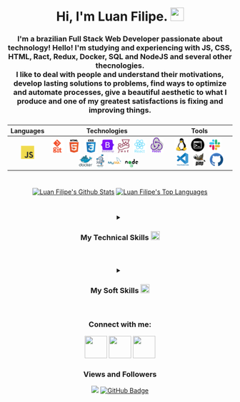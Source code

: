 <!-- Introdução -->
<div align="center">
<h1>
  Hi, I'm Luan Filipe.
  <img src="https://cdn-icons-png.flaticon.com/512/5038/5038593.png" width="30px" height="30px">
</h1>

<h3>
I'm a brazilian Full Stack Web Developer passionate about technology! Hello! I'm studying and experiencing with JS, CSS, HTML, Ract, Redux, Docker, SQL and NodeJS and several other thecnologies. 
<br>
I like to deal with people and understand their motivations, develop lasting solutions to problems, find ways to optimize and automate processes, give a beautiful aesthetic to what I produce and one of my greatest satisfactions is fixing and improving things.
<h3>
</div>

<!-- Minhas Tecnologias -->
<div align="center">

| Languages  | Technologies | Tools |  
|---|---|---|
|<div align="center"><img src="./imgs/js.svg" width="30" height="30" alt="JavaScript"/></div>|<div align="center"><img src="./imgs/git.png" width="30" height="30" alt="Git"/>&nbsp;&nbsp;<img src="./imgs/html.svg" width="30" height="30" alt="HTML"/>&nbsp;&nbsp;<img src="./imgs/css3.png" width="30" height="30" alt="CSS"/>&nbsp;&nbsp;<img src="./imgs/bootstrap.svg" width="30" height="30" alt="BootStrap"/>&nbsp;&nbsp;<img src="./imgs/jest.png" width="27" height="30" alt="Jest"/>&nbsp;&nbsp;<img src="./imgs/react.svg" width="30" height="30" alt="React"/>&nbsp;&nbsp;<img src="./imgs/redux.png" width="30" height="35" alt="Redux"/>&nbsp;&nbsp;<img src="./imgs/docker.svg" width="30" height="30" alt="Docker"/>&nbsp;&nbsp;<img src="./imgs/docker-compose.png" width="20" height="30" alt="Docker-compose"/>&nbsp;&nbsp;<img src="./imgs/mysql.svg" width="30" height="30" alt="MySql"/>&nbsp;&nbsp;<img src="./imgs/nodejs.png" width="30" height="20" alt="NodeJs"/></div>|<div align="center"><img src="./imgs/linux.svg" width="30" height="30" alt="GNU/Linux"/>&nbsp;&nbsp;<img src="./imgs/terminal.png" width="30" height="30" alt="Bash/Terminal"/>&nbsp;&nbsp;<img src="./imgs/slack.png" width="30" height="30" alt="Slack"/>&nbsp;&nbsp;<img src="./imgs/vscode.svg" width="30" height="30" alt="VScode"/>&nbsp;&nbsp;<img src="./imgs/gimp.png" width="30" height="30" alt="Gimp"/>&nbsp;&nbsp;<img src="./imgs/github.png" width="30" height="30" alt="GitHub"/></div>|

#
<!-- Meus status no github -->
<div align="center">
  <a href="https://github.com/luanfgoncalves/github-readme-stats"><img height="165em" alt="Luan Filipe's Github Stats" src="https://github-readme-stats.vercel.app/api?username=luanfgoncalves&show_icons=true&count_private=true&theme=react&hide_border=true&bg_color=0D1117" /></a>
  <a href="https://github.com/luanfgoncalves/github-readme-stats"><img height="165em" alt="Luan Filipe's Top Languages" src="https://github-readme-stats.vercel.app/api/top-langs/?username=luanfgoncalves&langs_count=8&count_private=true&layout=compact&theme=react&hide_border=true&bg_color=0D1117"/>
	</a>
</div>

#
<!-- Minhas Habilidades Técnicas -->
<details align="center">
  <summary>
	  <h3>My Technical Skills
	    <img src="https://cdn-icons-png.flaticon.com/512/1005/1005141.png" width="20px" height="20px">
    </h3>
	</summary>

| Languages  | Frameworks | Technologies | Tools | 
|---|---|---|---|
|<div align="center"><span>JavaScript🔸SQL</span></div>|<div align="center"><span>React🔸Jest</span></div>|<div align="center"><span>Git🔸React Testing Library🔸API🔸HTML🔸CSS🔸React Router🔸Redux🔸Context API🔸React Hooks🔸Docker🔸Docker Compose🔸Local Storage🔸Mocks🔸Bootstrap</span></div>|<div align="center"><span>Linux🔸Terminal🔸Bash🔸GitHub🔸Visual Studio Code🔸MySQL Workbench</span></div>|
</details>

#
<!-- Meus softskills -->
<details align="center">
  <summary>
	  <h3>My Soft Skills
	    <img src="https://cdn-icons-png.flaticon.com/512/2420/2420518.png" width="20px" height="20px">
    </h3>
	</summary>
	<h3 align="center">Ethic🔸 Resilience🔸 Collaboration🔸 Non-Agressive Communication🔸 Creativity🔸 Time Management🔸 Active listening🔸 Argumentation<h4>
	<h4 align="center">I like to deal with people and understand their motivations, develop lasting solutions to problems, find ways to optimize and automate processes, give a beautiful aesthetic to what I produce and one of my greatest satisfactions is fixing and improving things.
  </h4>
</details>

#
<!-- Meu contato -->
### Connect with me:
<div align="center">
  <a href="https://instagram.com/luanfgoncalves" target="_blank"><img src="https://cdn-icons-png.flaticon.com/512/3955/3955024.png" width="50px" height="50px" target="_blank"></a>
  <a href ="mailto:luanfgoncalves@outlook.com"><img src="https://cdn-icons-png.flaticon.com/512/906/906312.png" width="50px" height="50px" target="_blank"></a>
  <a href="https://www.linkedin.com/in/luanfgoncalves/" target="_blank"><img src="https://cdn-icons-png.flaticon.com/512/4494/4494498.png" width="50px" height="50px" target="_blank"></a>
</div>

<h3>Views and Followers</h3>
<div align="center">
	<a href="https://github.com/Meghna-DAS/github-profile-views-counter"><img src="https://komarev.com/ghpvc/?username=luanfgoncalves"></a>
	<a href="https://github.com/luanfgoncalves?tab=followers"><img src="https://img.shields.io/github/followers/luanfgoncalves?label=Followers&style=social" alt="GitHub Badge"></a>
</div> 

<!-- programação | desenvolvimento | development | dev | webdeveloper| webdev| html | css | javascript | JS | python | py | Typescript | ts | Linux | react | redux | context | contextApi | docker | docker-compose | sql | mysql | nodeJS | frontend | backend | fullstack | bilingual | home office | stackoverflow | jest | RTL | mocha | sinnon | chai | . -->
